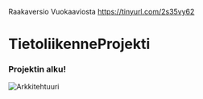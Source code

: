 
Raakaversio Vuokaaviosta
https://tinyurl.com/2s35vy62

# TietoliikenneProjekti
### Projektin alku!


![Arkkitehtuuri](https://viewer.diagrams.net/?tags=%7B%7D&lightbox=1&highlight=0000ff&edit=_blank&layers=1&nav=1&title=Arkkitehtuuri.drawio.html#Uhttps%3A%2F%2Fdrive.google.com%2Fuc%3Fid%3D1cBNrNxWVKgJUa9QNyEG_wiNfxNIQ4RB-%26export%3Ddownload)
